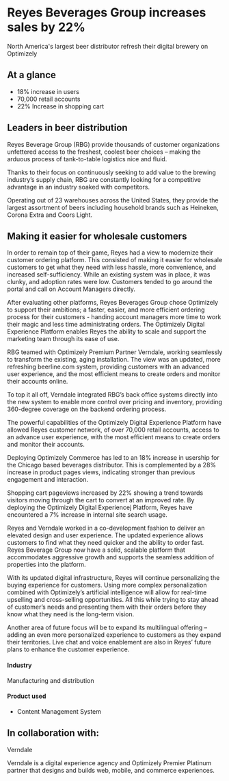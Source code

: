 # Reyes Beverages Group increases sales by 22%

North America's largest beer distributor refresh their digital brewery on
Optimizely

## At a glance

- 18% increase in users
- 70,000 retail accounts
- 22% Increase in shopping cart

## Leaders in beer distribution

Reyes Beverage Group (RBG) provide thousands of customer organizations
unfettered access to the freshest, coolest beer choices – making the arduous
process of tank-to-table logistics nice and fluid.

Thanks to their focus on continuously seeking to add value to the brewing
industry’s supply chain, RBG are constantly looking for a competitive advantage
in an industry soaked with competitors.

Operating out of 23 warehouses across the United States, they provide the
largest assortment of beers including household brands such as Heineken, Corona
Extra and Coors Light.

## Making it easier for wholesale customers

In order to remain top of their game, Reyes had a view to modernize their
customer ordering platform. This consisted of making it easier for wholesale
customers to get what they need with less hassle, more convenience, and
increased self-sufficiency. While an existing system was in place, it was
clunky, and adoption rates were low. Customers tended to go around the portal
and call on Account Managers directly.

After evaluating other platforms, Reyes Beverages Group chose Optimizely to
support their ambitions; a faster, easier, and more efficient ordering process
for their customers - handing account managers more time to work their magic and
less time administrating orders. The Optimizely Digital Experience Platform
enables Reyes the ability to scale and support the marketing team through its
ease of use.

RBG teamed with Optimizely Premium Partner Verndale, working seamlessly to
transform the existing, aging installation. The view was an updated, more
refreshing beerline.com system, providing customers with an advanced user
experience, and the most efficient means to create orders and monitor their
accounts online.

To top it all off, Verndale integrated RBG’s back office systems directly into
the new system to enable more control over pricing and inventory, providing
360-degree coverage on the backend ordering process.

The powerful capabilities of the Optimizely Digital Experience Platform have
allowed Reyes customer network, of over 70,000 retail accounts, access to an
advance user experience, with the most efficient means to create orders and
monitor their accounts.

Deploying Optimizely Commerce has led to an 18% increase in usership for the
Chicago based beverages distributor. This is complemented by a 28% increase in
product pages views, indicating stronger than previous engagement and
interaction.

Shopping cart pageviews increased by 22% showing a trend towards visitors moving
through the cart to convert at an improved rate. By deploying the Optimizely
Digital Experiencej Platform, Reyes have encountered a 7% increase in internal
site search usage.

Reyes and Verndale worked in a co-development fashion to deliver an elevated
design and user experience. The updated experience allows customers to find what
they need quicker and the ability to order fast. Reyes Beverage Group now have a
solid, scalable platform that accommodates aggressive growth and supports the
seamless addition of properties into the platform.

With its updated digital infrastructure, Reyes will continue personalizing the
buying experience for customers. Using more complex personalization combined
with Optimizely’s artificial intelligence will allow for real-time upselling and
cross-selling opportunities. All this while trying to stay ahead of customer’s
needs and presenting them with their orders before they know what they need is
the long-term vision.

Another area of future focus will be to expand its multilingual offering –
adding an even more personalized experience to customers as they expand their
territories. Live chat and voice enablement are also in Reyes’ future plans to
enhance the customer experience.

#### Industry

Manufacturing and distribution

#### Product used

- Content Management System

## In collaboration with:

Verndale

Verndale is a digital experience agency and Optimizely Premier Platinum partner
that designs and builds web, mobile, and commerce experiences.
